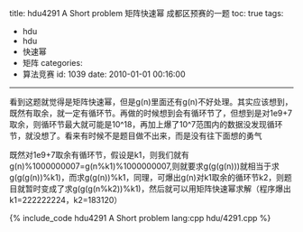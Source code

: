 title: hdu4291 A Short problem 矩阵快速幂 成都区预赛的一题
toc: true
tags:
  - hdu
  - hdu
  - 快速幂
  - 矩阵
categories:
  - 算法竞赛
id: 1039
date: 2010-01-01 00:16:00
---

看到这题就觉得是矩阵快速幂，但是g(n)里面还有g(n)不好处理。其实应该想到，既然有取余，就一定有循环节。再做的时候想到会有循环节了，但想到是对1e9+7取余，则循环节最大就可能是10^18，再加上爆了10^7范围内的数据没发现循环节，就没想了。看来有时候不是题目做不出来，而是没有往下面想的勇气

既然对1e9+7取余有循环节，假设是k1，则我们就有g(n)%1000000007=g(n%k1)%1000000007,则就要求g(g(g(n)))就相当于求g(g(g(n))%k1)，而求g(g(n))%k1，同理，可爆出g(n)对k1取余的循环节k2，则题目就暂时变成了求g(g(g(n%k2))%k1)，然后就可以用矩阵快速幂求解（程序爆出k1=222222224，k2=183120）

{% include_code hdu4291 A Short problem lang:cpp hdu/4291.cpp %}